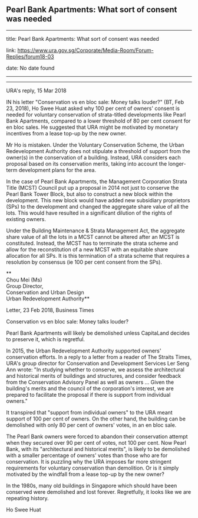 ## Pearl Bank Apartments: What sort of consent was needed
---
title: Pearl Bank Apartments: What sort of consent was needed

link: https://www.ura.gov.sg/Corporate/Media-Room/Forum-Replies/forum18-03

date: No date found

---

------------------------------------------------------

URA's reply, 15 Mar 2018

IN his letter "Conservation vs en bloc sale: Money talks louder?" (BT, Feb 23, 2018), Ho Swee Huat asked why 100 per cent of owners' consent is needed for voluntary conservation of strata-titled developments like Pearl Bank Apartments, compared to a lower threshold of 80 per cent consent for en bloc sales. He suggested that URA might be motivated by monetary incentives from a lease top-up by the new owner.

Mr Ho is mistaken. Under the Voluntary Conservation Scheme, the Urban Redevelopment Authority does not stipulate a threshold of support from the owner(s) in the conservation of a building. Instead, URA considers each proposal based on its conservation merits, taking into account the longer-term development plans for the area.

In the case of Pearl Bank Apartments, the Management Corporation Strata Title (MCST) Council put up a proposal in 2014 not just to conserve the Pearl Bank Tower Block, but also to construct a new block within the development. This new block would have added new subsidiary proprietors (SPs) to the development and changed the aggregate share value of all the lots. This would have resulted in a significant dilution of the rights of existing owners.

Under the Building Maintenance & Strata Management Act, the aggregate share value of all the lots in a MCST cannot be altered after an MCST is constituted. Instead, the MCST has to terminate the strata scheme and allow for the reconstitution of a new MCST with an equitable share allocation for all SPs. It is this termination of a strata scheme that requires a resolution by consensus (ie 100 per cent consent from the SPs).

**  
Chou Mei (Ms)  
Group Director,  
Conservation and Urban Design  
Urban Redevelopment Authority**



Letter, 23 Feb 2018, Business Times

Conservation vs en bloc sale: Money talks louder?

Pearl Bank Apartments will likely be demolished unless CapitaLand decides to preserve it, which is regretful.

In 2015, the Urban Redevelopment Authority supported owners' conservation efforts. In a reply to a letter from a reader of The Straits Times, URA's group director for Conservation and Development Services Ler Seng Ann wrote: "In studying whether to conserve, we assess the architectural and historical merits of buildings and structures, and consider feedback from the Conservation Advisory Panel as well as owners ... Given the building's merits and the council of the corporation's interest, we are prepared to facilitate the proposal if there is support from individual owners."

It transpired that "support from individual owners" to the URA meant support of 100 per cent of owners. On the other hand, the building can be demolished with only 80 per cent of owners' votes, in an en bloc sale.

The Pearl Bank owners were forced to abandon their conservation attempt when they secured over 90 per cent of votes, not 100 per cent. Now Pearl Bank, with its "architectural and historical merits", is likely to be demolished with a smaller percentage of owners' votes than those who are for conservation. It is puzzling why the URA imposes far more stringent requirements for voluntary conservation than demolition. Or is it simply motivated by the windfall from a lease top-up by the new owner?

In the 1980s, many old buildings in Singapore which should have been conserved were demolished and lost forever. Regretfully, it looks like we are repeating history.

Ho Swee Huat